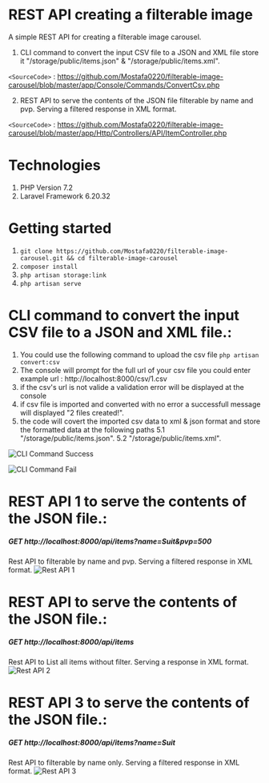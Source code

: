 # REST API creating a filterable image
A simple REST API for creating a filterable image carousel.
1. CLI command to convert the input CSV file  to a JSON and XML file store it "/storage/public/items.json" & "/storage/public/items.xml".

`<SourceCode>` : <https://github.com/Mostafa0220/filterable-image-carousel/blob/master/app/Console/Commands/ConvertCsv.php>

2. REST API to serve the contents of the JSON file filterable by name and pvp. Serving a
filtered response in XML format.

`<SourceCode>` : <https://github.com/Mostafa0220/filterable-image-carousel/blob/master/app/Http/Controllers/API/ItemController.php>



# Technologies
1. PHP Version 7.2
2. Laravel Framework  6.20.32

# Getting started
1. `git clone https://github.com/Mostafa0220/filterable-image-carousel.git && cd filterable-image-carousel`
2. `composer install`
3. `php artisan storage:link`
4. `php artisan serve`

# CLI command to convert the input CSV file to a JSON and XML file.:
1. You could use the following command to upload the csv file `php artisan convert:csv`
2. The console will prompt for the full url of your csv file you could enter example url : http://localhost:8000/csv/1.csv
3. if the csv's url is not valide a validation error will be displayed at the console
4. if csv file is imported and converted with no error a successfull message will displayed "2 files created!".
5. the code will covert the imported csv data to xml & json format and store the formatted data at the following paths
5.1 "/storage/public/items.json". 
5.2 "/storage/public/items.xml".

![CLI Command Success](http://mostafa.website/screenshot/cli-success.png)

![CLI Command Fail](http://mostafa.website/screenshot/cli-fail.png)

# REST API 1 to serve the contents of the JSON file.:
##### GET http://localhost:8000/api/items?name=Suit&pvp=500
 Rest API to filterable by name and pvp. Serving a filtered response in XML format.
![Rest API 1](http://mostafa.website/screenshot/rest-api1.png)

# REST API to serve the contents of the JSON file.:
##### GET http://localhost:8000/api/items
 Rest API to List all items without filter. Serving a response in XML format.
![Rest API 2](http://mostafa.website/screenshot/rest-api2.png)

# REST API 3 to serve the contents of the JSON file.:
 ##### GET http://localhost:8000/api/items?name=Suit
 Rest API to filterable by name only. Serving a filtered response in XML format.
![Rest API 3](http://mostafa.website/screenshot/rest-api3.png)

